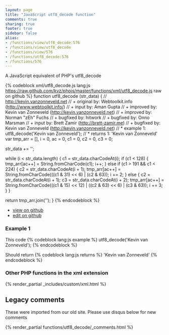 ```yaml
---
layout: page
title: "JavaScript utf8_decode function"
comments: true
sharing: true
footer: true
sidebar: false
alias:
- /functions/view/utf8_decode:576
- /functions/view/utf8_decode
- /functions/view/576
- /functions/utf8_decode:576
- /functions/576
---
```

<!-- Generated by Rakefile:build -->
A JavaScript equivalent of PHP's utf8_decode

{% codeblock xml/utf8_decode.js lang:js https://raw.github.com/kvz/phpjs/master/functions/xml/utf8_decode.js raw on github %}
function utf8_decode (str_data) {
  // http://kevin.vanzonneveld.net
  // +   original by: Webtoolkit.info (http://www.webtoolkit.info/)
  // +      input by: Aman Gupta
  // +   improved by: Kevin van Zonneveld (http://kevin.vanzonneveld.net)
  // +   improved by: Norman "zEh" Fuchs
  // +   bugfixed by: hitwork
  // +   bugfixed by: Onno Marsman
  // +      input by: Brett Zamir (http://brett-zamir.me)
  // +   bugfixed by: Kevin van Zonneveld (http://kevin.vanzonneveld.net)
  // *     example 1: utf8_decode('Kevin van Zonneveld');
  // *     returns 1: 'Kevin van Zonneveld'
  var tmp_arr = [],
    i = 0,
    ac = 0,
    c1 = 0,
    c2 = 0,
    c3 = 0;

  str_data += '';

  while (i < str_data.length) {
    c1 = str_data.charCodeAt(i);
    if (c1 < 128) {
      tmp_arr[ac++] = String.fromCharCode(c1);
      i++;
    } else if (c1 > 191 && c1 < 224) {
      c2 = str_data.charCodeAt(i + 1);
      tmp_arr[ac++] = String.fromCharCode(((c1 & 31) << 6) | (c2 & 63));
      i += 2;
    } else {
      c2 = str_data.charCodeAt(i + 1);
      c3 = str_data.charCodeAt(i + 2);
      tmp_arr[ac++] = String.fromCharCode(((c1 & 15) << 12) | ((c2 & 63) << 6) | (c3 & 63));
      i += 3;
    }
  }

  return tmp_arr.join('');
}
{% endcodeblock %}

 - [view on github](https://github.com/kvz/phpjs/blob/master/functions/xml/utf8_decode.js)
 - [edit on github](https://github.com/kvz/phpjs/edit/master/functions/xml/utf8_decode.js)

### Example 1
This code
{% codeblock lang:js example %}
utf8_decode('Kevin van Zonneveld');
{% endcodeblock %}

Should return
{% codeblock lang:js returns %}
'Kevin van Zonneveld'
{% endcodeblock %}


### Other PHP functions in the xml extension
{% render_partial _includes/custom/xml.html %}
## Legacy comments
These were imported from our old site. Please use disqus below for new comments
<div style="overflow-y: scroll; max-height: 500px;">
{% render_partial functions/utf8_decode/_comments.html %}
</div>
